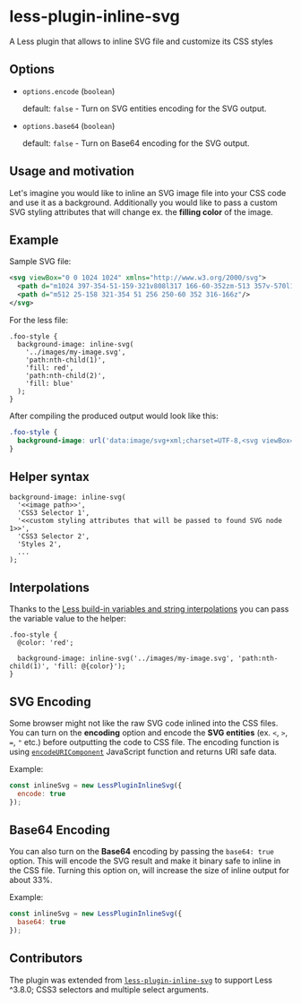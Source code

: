 # less-plugin-inline-svg

A Less plugin that allows to inline SVG file and customize its CSS styles

## Options

- `options.encode` (`boolean`)

  default: `false` - Turn on SVG entities encoding for the SVG output.

- `options.base64` (`boolean`)

  default: `false` - Turn on Base64 encoding for the SVG output.

## Usage and motivation

Let's imagine you would like to inline an SVG image file into your CSS code and use it as a background.
Additionally you would like to pass a custom SVG styling attributes that will change ex. the **filling color** of the image.

## Example

Sample SVG file:

```svg
<svg viewBox="0 0 1024 1024" xmlns="http://www.w3.org/2000/svg">
  <path d="m1024 397-354-51-159-321v808l317 166-60-352zm-513 357v-570l113 226 250 36-181 176 43 249z"/>
  <path d="m512 25-158 321-354 51 256 250-60 352 316-166z"/>
</svg>
```

For the less file:

```less
.foo-style {
  background-image: inline-svg(
    '../images/my-image.svg',
    'path:nth-child(1)',
    'fill: red',
    'path:nth-child(2)',
    'fill: blue'
  );
}
```

After compiling the produced output would look like this:

```css
.foo-style {
  background-image: url('data:image/svg+xml;charset=UTF-8,<svg viewBox="0 0 1024 1024" xmlns="http://www.w3.org/2000/svg"><path d="m1024 397-354-51-159-321v808l317 166-60-352zm-513 357v-570l113 226 250 36-181 176 43 249z" fill="red"/><path d="m512 25-158 321-354 51 256 250-60 352 316-166z" fill="blue"/></svg>');
}
```

## Helper syntax

```less
background-image: inline-svg(
  '<<image path>>',
  'CSS3 Selector 1',
  '<<custom styling attributes that will be passed to found SVG node 1>>',
  'CSS3 Selector 2',
  'Styles 2',
  ...
);
```

## Interpolations

Thanks to the [Less build-in variables and string interpolations](http://lesscss.org/features/#variables-feature-variable-interpolation) you can pass the variable value to the helper:

```less
.foo-style {
  @color: 'red';

  background-image: inline-svg('../images/my-image.svg', 'path:nth-child(1)', 'fill: @{color}');
}
```

## SVG Encoding

Some browser might not like the raw SVG code inlined into the CSS files.
You can turn on the **encoding** option and encode the **SVG entities** (ex. `<`, `>`, `=`, `"` etc.) before outputting the code to CSS file.
The encoding function is using [`encodeURIComponent`](https://developer.mozilla.org/en/docs/Web/JavaScript/Reference/Global_Objects/encodeURIComponent) JavaScript function and returns URI safe data.

Example:

```js
const inlineSvg = new LessPluginInlineSvg({
  encode: true
});
```

## Base64 Encoding

You can also turn on the **Base64** encoding by passing the `base64: true` option.
This will encode the SVG result and make it binary safe to inline in the CSS file.
Turning this option on, will increase the size of inline output for about 33%.

Example:

```js
const inlineSvg = new LessPluginInlineSvg({
  base64: true
});
```

## Contributors

The plugin was extended from [`less-plugin-inline-svg`](https://github.com/atlassian/less-plugin-inline-svg) to support Less ^3.8.0; CSS3 selectors and multiple select arguments.
